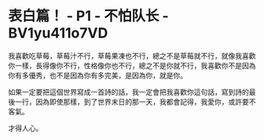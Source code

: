 # 表白篇！ - P1 - 不怕队长 - BV1yu411o7VD

我喜歡吃草莓，草莓汁不行，草莓果凍也不行，總之不是草莓就不行，就像我喜歡你一樣，長得像你不行，性格像你也不行，總之不是你就不行，我喜歡你不是因為你有多優秀，也不是因為你有多完美，是因為你，就是你。

如果一定要把這個世界寫成一首詩的話，我一定會把我喜歡你這句話，寫到詩的最後一行，因為即使那樣，到了世界末日的那一天，我都會記得，我愛你，或許要不客氣。

才得人心。